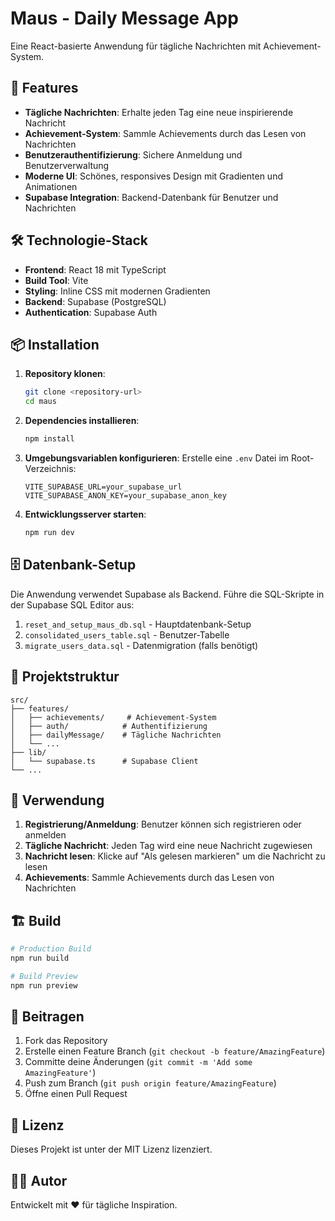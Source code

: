 # Maus - Daily Message App

Eine React-basierte Anwendung für tägliche Nachrichten mit Achievement-System.

## 🚀 Features

- **Tägliche Nachrichten**: Erhalte jeden Tag eine neue inspirierende Nachricht
- **Achievement-System**: Sammle Achievements durch das Lesen von Nachrichten
- **Benutzerauthentifizierung**: Sichere Anmeldung und Benutzerverwaltung
- **Moderne UI**: Schönes, responsives Design mit Gradienten und Animationen
- **Supabase Integration**: Backend-Datenbank für Benutzer und Nachrichten

## 🛠️ Technologie-Stack

- **Frontend**: React 18 mit TypeScript
- **Build Tool**: Vite
- **Styling**: Inline CSS mit modernen Gradienten
- **Backend**: Supabase (PostgreSQL)
- **Authentication**: Supabase Auth

## 📦 Installation

1. **Repository klonen**:
   ```bash
   git clone <repository-url>
   cd maus
   ```

2. **Dependencies installieren**:
   ```bash
   npm install
   ```

3. **Umgebungsvariablen konfigurieren**:
   Erstelle eine `.env` Datei im Root-Verzeichnis:
   ```env
   VITE_SUPABASE_URL=your_supabase_url
   VITE_SUPABASE_ANON_KEY=your_supabase_anon_key
   ```

4. **Entwicklungsserver starten**:
   ```bash
   npm run dev
   ```

## 🗄️ Datenbank-Setup

Die Anwendung verwendet Supabase als Backend. Führe die SQL-Skripte in der Supabase SQL Editor aus:

1. `reset_and_setup_maus_db.sql` - Hauptdatenbank-Setup
2. `consolidated_users_table.sql` - Benutzer-Tabelle
3. `migrate_users_data.sql` - Datenmigration (falls benötigt)

## 📁 Projektstruktur

```
src/
├── features/
│   ├── achievements/     # Achievement-System
│   ├── auth/            # Authentifizierung
│   ├── dailyMessage/    # Tägliche Nachrichten
│   └── ...
├── lib/
│   └── supabase.ts      # Supabase Client
└── ...
```

## 🎯 Verwendung

1. **Registrierung/Anmeldung**: Benutzer können sich registrieren oder anmelden
2. **Tägliche Nachricht**: Jeden Tag wird eine neue Nachricht zugewiesen
3. **Nachricht lesen**: Klicke auf "Als gelesen markieren" um die Nachricht zu lesen
4. **Achievements**: Sammle Achievements durch das Lesen von Nachrichten

## 🏗️ Build

```bash
# Production Build
npm run build

# Build Preview
npm run preview
```

## 🤝 Beitragen

1. Fork das Repository
2. Erstelle einen Feature Branch (`git checkout -b feature/AmazingFeature`)
3. Committe deine Änderungen (`git commit -m 'Add some AmazingFeature'`)
4. Push zum Branch (`git push origin feature/AmazingFeature`)
5. Öffne einen Pull Request

## 📄 Lizenz

Dieses Projekt ist unter der MIT Lizenz lizenziert.

## 👨‍💻 Autor

Entwickelt mit ❤️ für tägliche Inspiration. 
